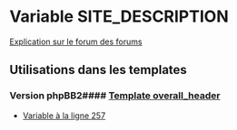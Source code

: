 # Variable SITE_DESCRIPTION
[Explication sur le forum des forums](http://forum.forumactif.com/t294113-listing-des-variables#SITE_DESCRIPTION)
## Utilisations dans les templates
### Version phpBB2#### [Template overall_header](subsilver/overall_header.md)
* [Variable à la ligne 257](../subsilver/overall_header.tpl#L257)